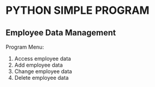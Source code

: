 # PYTHON SIMPLE PROGRAM
## Employee Data Management

Program Menu:

1. Access employee data
2. Add employee data
3. Change employee data
4. Delete employee data
